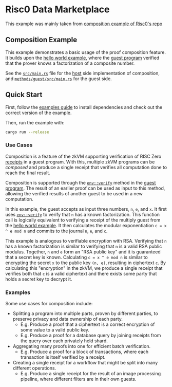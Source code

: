# Risc0 Data Marketplace

This example was mainly taken from [composition example of Risc0's repo](https://github.com/risc0/risc0/tree/v0.21.0/examples/composition)

## Composition Example

This example demonstrates a basic usage of the proof composition feature.
It builds upon the [hello world example], where the [guest program] verified that the prover knows a factorization of a composite number.

See the [`src/main.rs`] file for the [host] side implementation of composition, and [`methods/guest/src/main.rs`] for the guest side.

[hello world example]: ../hello-world

## Quick Start

First, follow the [examples guide] to install dependencies and check out the correct version of the example.

Then, run the example with:

```bash
cargo run --release
```

[examples guide]: https://dev.risczero.com/api/zkvm/examples/#running-the-examples

### Use Cases

Composition is a feature of the zkVM supporting verification of RISC Zero [receipts] in a guest program.
With this, multiple zkVM programs can be _composed_ and produce a single receipt that verifies all computation done to reach the final result.

Composition is supported through the [`env::verify`] method in the [guest program].
The result of an earlier proof can be used as input to this method, allowing the verified results of another guest to be used in a new computation.

In this example, the guest accepts as input three numbers, `n`, `e`, and `x`.
It first uses [`env::verify`] to verify that `n` has a known factorization.
This function call is logically equivalent to verifying a receipt of the multiply guest from the [hello world example].
It then calculates the modular exponentiation `c = x ^ e mod n` and commits to the journal `n`, `e`, and `c`.

This example is analogous to verifiable encryption with RSA.
Verifying that `n` has a known factorization is similar to verifying that `n` is a valid RSA public modulus.
Together, `n` and `e` form an "RSA public key" and it is guaranteed that a secret key is known.
Calculating `c = x ^ e mod n` is similar to encrypting the secret `x` to the public key `(n, e)`, resulting in ciphertext `c`.
By calculating this "encryption" in the zkVM, we produce a single receipt that verifies both that `c` is a valid ciphertext and there exists some party that holds a secret key to decrypt it.

### Examples

Some use cases for composition include:

* Splitting a program into multiple parts, proven by different parties, to preserve privacy and data ownership of each party.
  * E.g. Produce a proof that a ciphertext is a correct encryption of some value to a valid public key.
  * E.g. Produce a proof for a database query by joining receipts from the query over each privately held shard.
* Aggregating many proofs into one for efficient batch verification.
  * E.g. Produce a proof for a block of transactions, where each transaction is itself verified by a receipt.
* Creating a single receipt for a workflow that might be split into many different operations.
  * E.g. Produce a single receipt for the result of an image processing pipeline, where different filters are in their own guests.

[`env::verify`]: https://docs.rs/risc0-zkvm/*/risc0_zkvm/guest/env/fn.verify.html

[`src/main.rs`]: /src/main.rs
[`methods/guest/src/main.rs`]: methods/guest/src/main.rs
[host]: https://dev.risczero.com/terminology#host
[guest program]: https://dev.risczero.com/terminology#guest-program
[receipts]: https://dev.risczero.com/terminology#receipt
